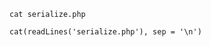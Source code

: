 
```{r engine='bash', comment=''}
cat serialize.php
```

```{r comment=''}
cat(readLines('serialize.php'), sep = '\n')
```
